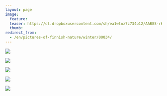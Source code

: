 ```yaml
---
layout: page
image:
  feature:
  teaser: https://dl.dropboxusercontent.com/sh/ea1wtnz7z734o12/AAB8S-rKY1LKGWVTxhRQqymMa/luontokuvat/talvi/DS40401-245px.jpg
  thumb:
redirect_from:
  - /en/pictures-of-finnish-nature/winter/00034/
---
```


[![](https://dl.dropboxusercontent.com/sh/ea1wtnz7z734o12/AACBcMIc6UTpLpcpZmOyfdJWa/luontokuvat/talvi/DS40374-800px.jpg)](https://dl.dropboxusercontent.com/sh/ea1wtnz7z734o12/AAC1OlXCjyOGd0Yp9GoW3l4ua/luontokuvat/talvi/DS40374.jpg)

[![](https://dl.dropboxusercontent.com/sh/ea1wtnz7z734o12/AABrylwyqOd73XIAWxpED3y_a/luontokuvat/talvi/DS40375-800px.jpg)](https://dl.dropboxusercontent.com/sh/ea1wtnz7z734o12/AABmmL8BodExwP_NpN7dD1Zua/luontokuvat/talvi/DS40375.jpg)

[![](https://dl.dropboxusercontent.com/sh/ea1wtnz7z734o12/AADvQXotmsnLxuHmx_kTB-Jva/luontokuvat/talvi/DS40401-800px.jpg)](https://dl.dropboxusercontent.com/sh/ea1wtnz7z734o12/AAAgR7IjqwvK2MbzOMyCXFb6a/luontokuvat/talvi/DS40401.jpg)

[![](https://dl.dropboxusercontent.com/sh/ea1wtnz7z734o12/AADWChKZAgzhat_JxXUKrh0Ta/luontokuvat/talvi/DS40385-800px.jpg)](https://dl.dropboxusercontent.com/sh/ea1wtnz7z734o12/AABhXd6sJhUuoeFlef8IZFZOa/luontokuvat/talvi/DS40385.jpg)

[![](https://dl.dropboxusercontent.com/sh/ea1wtnz7z734o12/AACvMYOeP9eGV3Oj4G65PbMea/luontokuvat/talvi/DS40407-800px.jpg)](https://dl.dropboxusercontent.com/sh/ea1wtnz7z734o12/AABo0YB8Rn0kHbKmKRuTwETra/luontokuvat/talvi/DS40407.jpg)
